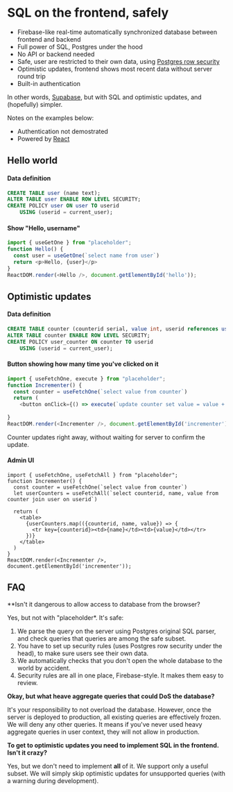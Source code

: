 # SQL on the frontend, safely

* Firebase-like real-time automatically synchronized database between frontend and backend
* Full power of SQL, Postgres under the hood
* No API or backend needed
* Safe, user are restricted to their own data, using [Postgres row security](https://www.postgresql.org/docs/13/ddl-rowsecurity.html)
* Optimistic updates, frontend shows most recent data without server round trip
* Built-in authentication

In other words, [Supabase](https://supabase.io/), but with SQL and optimistic updates, and (hopefully) simpler.

Notes on the examples below:
* Authentication not demostrated 
* Powered by [React](https://reactjs.org)

## Hello world

#### Data definition
```sql
CREATE TABLE user (name text);
ALTER TABLE user ENABLE ROW LEVEL SECURITY;
CREATE POLICY user ON user TO userid
    USING (userid = current_user);
```

#### Show "Hello, username"
```js
import { useGetOne } from "placeholder";
function Hello() {
  const user = useGetOne(`select name from user`)
  return <p>Hello, {user}</p>
}
ReactDOM.render(<Hello />, document.getElementById('hello'));
```

## Optimistic updates

#### Data definition
```sql
CREATE TABLE counter (counterid serial, value int, userid references user);
ALTER TABLE counter ENABLE ROW LEVEL SECURITY;
CREATE POLICY user_counter ON counter TO userid
    USING (userid = current_user);
```

#### Button showing how many time you've clicked on it
```js
import { useFetchOne, execute } from "placeholder";
function Incrementer() {
  const counter = useFetchOne(`select value from counter`)
  return (
    <button onClick={() => execute(`update counter set value = value + 1`)}>
    
}
ReactDOM.render(<Incrementer />, document.getElementById('incrementer'));
```

Counter updates right away, without waiting for server to confirm the update.

#### Admin UI
```svelte
import { useFetchOne, useFetchAll } from "placeholder";
function Incrementer() {
  const counter = useFetchOne(`select value from counter`)
  let userCounters = useFetchAll(`select counterid, name, value from counter join user on userid`)

  return (
    <table>
      {userCounters.map(({counterid, name, value}) => {
        <tr key={counterid}><td>{name}</td><td>{value}</td></tr>
      })}
    </table>
  )  
}
ReactDOM.render(<Incrementer />, document.getElementById('incrementer'));
```

## FAQ

**Isn't it dangerous to allow access to database from the browser?

Yes, but not with "placeholder*. It's safe:

1. We parse the query on the server using Postgres original SQL parser, and check queries that queries are among the safe subset. 
2. You have to set up security rules (uses Postgres row security under the head), to make sure users see their own data. 
3. We automatically checks that you don't open the whole database to the world by accident.
4. Security rules are all in one place, Firebase-style. It makes them easy to review.

**Okay, but what heave aggregate queries that could DoS the database?**

It's your responsibility to not overload the database. However, once the server is deployed to production, all existing queries are effectively frozen. We will deny any other queries. It means if you've never used heavy aggregate queries in user context, they will not allow in production.

**To get to optimistic updates you need to implement SQL in the frontend. Isn't it crazy?**

Yes, but we don't need to implement **all** of it. We support only a useful subset. We will simply skip optimistic updates for unsupported queries (with a warning during development).

